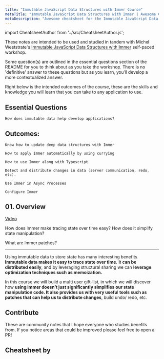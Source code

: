 ```yaml
---
title: "Immutable JavaScript Data Structures with Immer Course"
metaTitle: "Immutable JavaScript Data Structures with Immer | Awesome Cheatsheets"
metaDescription: "Awesome cheatsheet for the Immutable JavaScript Data Structures with Immer course"
---
```


import CheatsheetAuthor from '../src/CheatsheetAuthor.js';

These notes are intended to be used and studied in tandem with Michel Weststrate's [Immutable JavaScript Data Structures with Immer](https://egghead.io/courses/immutable-javascript-data-structures-with-immer) self-paced workshop.

Some question(s) are outlined in the essential questions section of the README for you to think about as you take the workshop. There is no 'definitive' answer to these questions but as you learn, you'll develop a more contextualized answer.

Right below is the intended outcomes of the course, these are the skills and knowledge you will learn that you can take to any application to use.

## Essential Questions

    How does immutable data help develop applications?

## Outcomes:

    Know how to update deep data structures with Immer

    How to apply Immer automatically by using currying

    How to use Immer along with Typescript

    Detect and distribute changes in data (server communication, redo, etc).

    Use Immer in Async Processes

    Configure Immer

## 01. Overview

[Video](https://egghead.io/lessons/react-introduction-to-the-in-depth-immer-course)

How does Immer make tracing state over time easy? How does it simplify state manipulation?

What are Immer patches?

---

Using immutable data to store state has many interesting benefits. **Immutable data makes it easy to trace state over time.** It **can be distributed easily**, and by leveraging structural sharing we can **leverage optimization techniques such as memoization.**

In this course we will build a multi user gift-list, in which we will discover how **using immer doesn’t just significantly simplifies our state manipulation code. It also provides us with very useful tools such as patches that can help us to distribute changes**, build undo/ redo, etc.

## Contribute

These are community notes that I hope everyone who studies benefits from. If you notice areas that could be improved please feel free to open a PR!

## Cheatsheet by

<CheatsheetAuthor 
    name="Zac Jones"
    twitterUrl="https://twitter.com/zacjones93/"
    githubUrl="https://github.com/zacjones93"
/>
